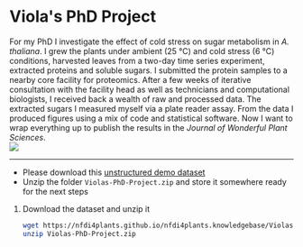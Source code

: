 

# Viola's PhD Project

<div class="space-y-2">
  <Viola>
    For my PhD I investigate the effect of cold stress on sugar metabolism in <i>A. thaliana</i>. I grew the plants under ambient (25 °C) and cold stress (6 °C) conditions, harvested leaves from a two-day time series experiment, extracted proteins and soluble sugars. I submitted the protein samples to a nearby core facility for proteomics. After a few weeks of iterative consultation with the facility head as well as technicians and computational biologists, I received back a wealth of raw and processed data. The extracted sugars I measured myself via a plate reader assay. From the data I produced figures using a mix of code and statistical software. Now I want to wrap everything up to publish the results in the <i>Journal of Wonderful Plant Sciences</i>.
  </Viola>
  <div>
    <img src="/assets/viola-tutorial/arc-prototypic.DyqiHmQT_1GF3ki.svg"/>
  </div>
</div>

---

<AdmonitionType type="task">

- Please download this [unstructured demo dataset](https://nfdi4plants.github.io/nfdi4plants.knowledgebase/Violas-PhD-Project.zip)
- Unzip the folder `Violas-PhD-Project.zip` and store it somewhere ready for the next steps

</AdmonitionType>

<Solution>

1. Download the dataset and unzip it
    ```bash
    wget https://nfdi4plants.github.io/nfdi4plants.knowledgebase/Violas-PhD-Project.zip
    unzip Violas-PhD-Project.zip
    ```

</Solution>

